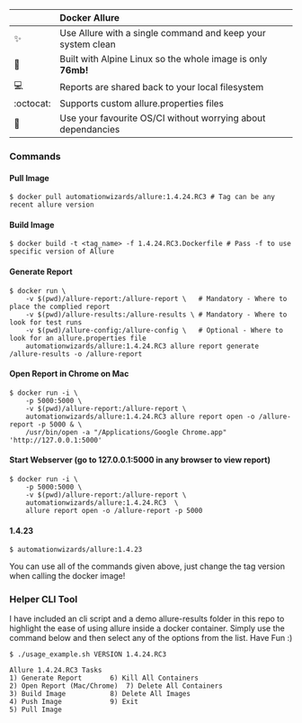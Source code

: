 |               | Docker Allure |
|---------------|       :---   |
|:sparkles:|Use Allure with a single command and keep your system clean|
|:wrench: |  Built with Alpine Linux so the whole image is only **76mb!**|
|:computer: | Reports are shared back to your local filesystem|
|:octocat: | Supports custom allure.properties files|
|:rocket: | Use your favourite OS/CI without worrying about dependancies|

### Commands

#### Pull Image
	$ docker pull automationwizards/allure:1.4.24.RC3 # Tag can be any recent allure version
	
#### Build Image
	$ docker build -t <tag_name> -f 1.4.24.RC3.Dockerfile # Pass -f to use specific version of Allure
	
#### Generate Report
	$ docker run \
        -v $(pwd)/allure-report:/allure-report \   # Mandatory - Where to place the complied report
        -v $(pwd)/allure-results:/allure-results \ # Mandatory - Where to look for test runs
		-v $(pwd)/allure-config:/allure-config \   # Optional - Where to look for an allure.properties file
        automationwizards/allure:1.4.24.RC3 allure report generate /allure-results -o /allure-report	

#### Open Report in Chrome on Mac
	$ docker run -i \
        -p 5000:5000 \
        -v $(pwd)/allure-report:/allure-report \
        automationwizards/allure:1.4.24.RC3 allure report open -o /allure-report -p 5000 & \
        /usr/bin/open -a "/Applications/Google Chrome.app" 'http://127.0.0.1:5000'

#### Start Webserver (go to 127.0.0.1:5000 in any browser to view report)
	$ docker run -i \
        -p 5000:5000 \
        -v $(pwd)/allure-report:/allure-report \
        automationwizards/allure:1.4.24.RC3  \
        allure report open -o /allure-report -p 5000
	
#### 1.4.23
	$ automationwizards/allure:1.4.23
You can use all of the commands given above, just change the tag version when calling the docker image!


### Helper CLI Tool

I have included an cli script and a demo allure-results folder in this repo to highlight the ease of using allure inside a docker container. Simply use the command below and then select any of the options from the list. Have Fun :) 

```
$ ./usage_example.sh VERSION 1.4.24.RC3

Allure 1.4.24.RC3 Tasks
1) Generate Report	     6) Kill All Containers
2) Open Report (Mac/Chrome)  7) Delete All Containers
3) Build Image		     8) Delete All Images
4) Push Image		     9) Exit
5) Pull Image
```
